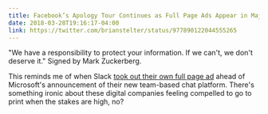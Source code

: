 ```yaml
---
title: Facebook’s Apology Tour Continues as Full Page Ads Appear in Major Newspapers
date: 2018-03-28T19:16:17-04:00
link: https://twitter.com/brianstelter/status/977890122044555265
---
```


"We have a responsibility to protect your information. If we can't, we don't deserve it." Signed by Mark Zuckerberg. 

This reminds me of when Slack [took out their own full page ad][slack] ahead of Microsoft's announcement of their new team-based chat platform. There's something ironic about these digital companies feeling compelled to go to print when the stakes are high, no? 

[slack]: http://www.adweek.com/brand-marketing/slack-welcomes-microsoft-messaging-full-page-letter-echoes-apples-famous-seriously-ad-174399/